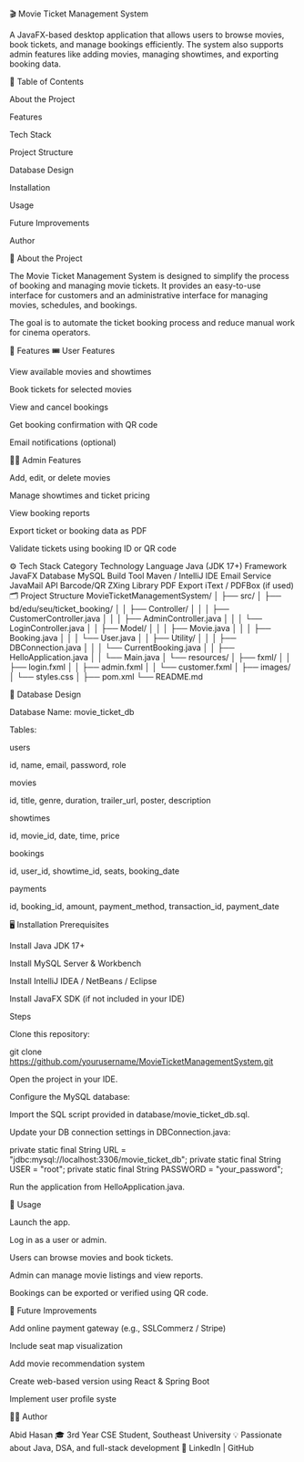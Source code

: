 🎬 Movie Ticket Management System

A JavaFX-based desktop application that allows users to browse movies, book tickets, and manage bookings efficiently.
The system also supports admin features like adding movies, managing showtimes, and exporting booking data.

📘 Table of Contents

About the Project

Features

Tech Stack

Project Structure

Database Design

Installation

Usage

Future Improvements

Author

🧠 About the Project

The Movie Ticket Management System is designed to simplify the process of booking and managing movie tickets.
It provides an easy-to-use interface for customers and an administrative interface for managing movies, schedules, and bookings.

The goal is to automate the ticket booking process and reduce manual work for cinema operators.

🚀 Features
🎟 User Features

View available movies and showtimes

Book tickets for selected movies

View and cancel bookings

Get booking confirmation with QR code

Email notifications (optional)

🧑‍💼 Admin Features

Add, edit, or delete movies

Manage showtimes and ticket pricing

View booking reports

Export ticket or booking data as PDF

Validate tickets using booking ID or QR code

⚙️ Tech Stack
Category	Technology
Language	Java (JDK 17+)
Framework	JavaFX
Database	MySQL
Build Tool	Maven / IntelliJ IDE
Email Service	JavaMail API
Barcode/QR	ZXing Library
PDF Export	iText / PDFBox (if used)
🗂️ Project Structure
MovieTicketManagementSystem/
│
├── src/
│   ├── bd/edu/seu/ticket_booking/
│   │   ├── Controller/
│   │   │   ├── CustomerController.java
│   │   │   ├── AdminController.java
│   │   │   └── LoginController.java
│   │   ├── Model/
│   │   │   ├── Movie.java
│   │   │   ├── Booking.java
│   │   │   └── User.java
│   │   ├── Utility/
│   │   │   ├── DBConnection.java
│   │   │   └── CurrentBooking.java
│   │   ├── HelloApplication.java
│   │   └── Main.java
│   └── resources/
│       ├── fxml/
│       │   ├── login.fxml
│       │   ├── admin.fxml
│       │   └── customer.fxml
│       ├── images/
│       └── styles.css
│
├── pom.xml
└── README.md

🧩 Database Design

Database Name: movie_ticket_db

Tables:

users

id, name, email, password, role

movies

id, title, genre, duration, trailer_url, poster, description

showtimes

id, movie_id, date, time, price

bookings

id, user_id, showtime_id, seats, booking_date

payments

id, booking_id, amount, payment_method, transaction_id, payment_date

🖥️ Installation
Prerequisites

Install Java JDK 17+

Install MySQL Server & Workbench

Install IntelliJ IDEA / NetBeans / Eclipse

Install JavaFX SDK (if not included in your IDE)

Steps

Clone this repository:

git clone https://github.com/yourusername/MovieTicketManagementSystem.git


Open the project in your IDE.

Configure the MySQL database:

Import the SQL script provided in database/movie_ticket_db.sql.

Update your DB connection settings in DBConnection.java:

private static final String URL = "jdbc:mysql://localhost:3306/movie_ticket_db";
private static final String USER = "root";
private static final String PASSWORD = "your_password";


Run the application from HelloApplication.java.

🧭 Usage

Launch the app.

Log in as a user or admin.

Users can browse movies and book tickets.

Admin can manage movie listings and view reports.

Bookings can be exported or verified using QR code.


🔮 Future Improvements

Add online payment gateway (e.g., SSLCommerz / Stripe)

Include seat map visualization

Add movie recommendation system

Create web-based version using React & Spring Boot

Implement user profile syste

👨‍💻 Author

Abid Hasan
🎓 3rd Year CSE Student, Southeast University
💡 Passionate about Java, DSA, and full-stack development
🔗 LinkedIn
 | GitHub
